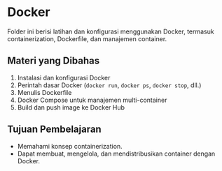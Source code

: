 # Docker

Folder ini berisi latihan dan konfigurasi menggunakan Docker, termasuk containerization, Dockerfile, dan manajemen container.

## Materi yang Dibahas

1. Instalasi dan konfigurasi Docker
2. Perintah dasar Docker (`docker run`, `docker ps`, `docker stop`, dll.)
3. Menulis Dockerfile
4. Docker Compose untuk manajemen multi-container
5. Build dan push image ke Docker Hub

## Tujuan Pembelajaran

- Memahami konsep containerization.
- Dapat membuat, mengelola, dan mendistribusikan container dengan Docker.
